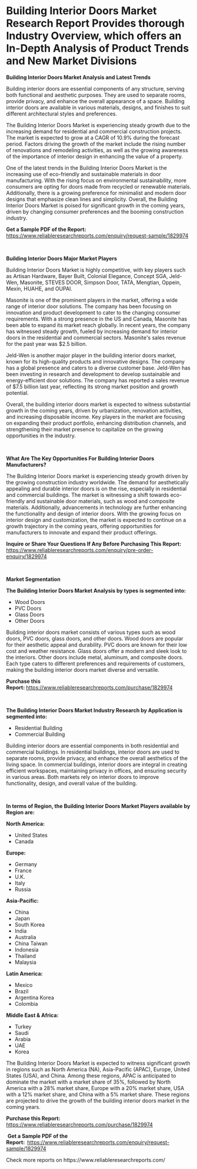 <p><h1>Building Interior Doors Market Research Report Provides thorough Industry Overview, which offers an In-Depth Analysis of Product Trends and New Market Divisions</h1></p><p><strong>Building Interior Doors Market Analysis and Latest Trends</strong></p>
<p><p>Building interior doors are essential components of any structure, serving both functional and aesthetic purposes. They are used to separate rooms, provide privacy, and enhance the overall appearance of a space. Building interior doors are available in various materials, designs, and finishes to suit different architectural styles and preferences.</p><p>The Building Interior Doors Market is experiencing steady growth due to the increasing demand for residential and commercial construction projects. The market is expected to grow at a CAGR of 10.9% during the forecast period. Factors driving the growth of the market include the rising number of renovations and remodeling activities, as well as the growing awareness of the importance of interior design in enhancing the value of a property.</p><p>One of the latest trends in the Building Interior Doors Market is the increasing use of eco-friendly and sustainable materials in door manufacturing. With the rising focus on environmental sustainability, more consumers are opting for doors made from recycled or renewable materials. Additionally, there is a growing preference for minimalist and modern door designs that emphasize clean lines and simplicity. Overall, the Building Interior Doors Market is poised for significant growth in the coming years, driven by changing consumer preferences and the booming construction industry.</p></p>
<p><strong>Get a Sample PDF of the Report:&nbsp;</strong> <a href="https://www.reliableresearchreports.com/enquiry/request-sample/1829974">https://www.reliableresearchreports.com/enquiry/request-sample/1829974</a></p>
<p>&nbsp;</p>
<p><strong>Building Interior Doors Major Market Players</strong></p>
<p><p>Building Interior Doors Market is highly competitive, with key players such as Artisan Hardware, Bayer Built, Colonial Elegance, Concept SGA, Jeld-Wen, Masonite, STEVES DOOR, Simpson Door, TATA, Mengtian, Oppein, Mexin, HUAHE, and OUPAI. </p><p>Masonite is one of the prominent players in the market, offering a wide range of interior door solutions. The company has been focusing on innovation and product development to cater to the changing consumer requirements. With a strong presence in the US and Canada, Masonite has been able to expand its market reach globally. In recent years, the company has witnessed steady growth, fueled by increasing demand for interior doors in the residential and commercial sectors. Masonite's sales revenue for the past year was $2.5 billion.</p><p>Jeld-Wen is another major player in the building interior doors market, known for its high-quality products and innovative designs. The company has a global presence and caters to a diverse customer base. Jeld-Wen has been investing in research and development to develop sustainable and energy-efficient door solutions. The company has reported a sales revenue of $7.5 billion last year, reflecting its strong market position and growth potential.</p><p>Overall, the building interior doors market is expected to witness substantial growth in the coming years, driven by urbanization, renovation activities, and increasing disposable income. Key players in the market are focusing on expanding their product portfolio, enhancing distribution channels, and strengthening their market presence to capitalize on the growing opportunities in the industry.</p></p>
<p>&nbsp;</p>
<p><strong>What Are The Key Opportunities For Building Interior Doors Manufacturers?</strong></p>
<p><p>The Building Interior Doors market is experiencing steady growth driven by the growing construction industry worldwide. The demand for aesthetically appealing and durable interior doors is on the rise, especially in residential and commercial buildings. The market is witnessing a shift towards eco-friendly and sustainable door materials, such as wood and composite materials. Additionally, advancements in technology are further enhancing the functionality and design of interior doors. With the growing focus on interior design and customization, the market is expected to continue on a growth trajectory in the coming years, offering opportunities for manufacturers to innovate and expand their product offerings.</p></p>
<p><strong>Inquire or Share Your Questions If Any Before Purchasing This Report:</strong> <a href="https://www.reliableresearchreports.com/enquiry/pre-order-enquiry/1829974">https://www.reliableresearchreports.com/enquiry/pre-order-enquiry/1829974</a></p>
<p>&nbsp;</p>
<p><strong>Market Segmentation</strong></p>
<p><strong>The Building Interior Doors Market Analysis by types is segmented into:</strong></p>
<p><ul><li>Wood Doors</li><li>PVC Doors</li><li>Glass Doors</li><li>Other Doors</li></ul></p>
<p><p>Building interior doors market consists of various types such as wood doors, PVC doors, glass doors, and other doors. Wood doors are popular for their aesthetic appeal and durability. PVC doors are known for their low cost and weather resistance. Glass doors offer a modern and sleek look to the interiors. Other doors include metal, aluminum, and composite doors. Each type caters to different preferences and requirements of customers, making the building interior doors market diverse and versatile.</p></p>
<p><strong>Purchase this Report:&nbsp;</strong><a href="https://www.reliableresearchreports.com/purchase/1829974">https://www.reliableresearchreports.com/purchase/1829974</a></p>
<p>&nbsp;</p>
<p><strong>The Building Interior Doors Market Industry Research by Application is segmented into:</strong></p>
<p><ul><li>Residential Building</li><li>Commercial Building</li></ul></p>
<p><p>Building interior doors are essential components in both residential and commercial buildings. In residential buildings, interior doors are used to separate rooms, provide privacy, and enhance the overall aesthetics of the living space. In commercial buildings, interior doors are integral in creating efficient workspaces, maintaining privacy in offices, and ensuring security in various areas. Both markets rely on interior doors to improve functionality, design, and overall value of the building.</p></p>
<p>&nbsp;</p>
<p><strong>In terms of Region, the Building Interior Doors Market Players available by Region are:</strong></p>
<p>
    <p> <strong> North America: </strong>
        <ul>
            <li>United States</li>
            <li>Canada</li>
        </ul>
        </p> 
    <p> <strong> Europe: </strong>
        <ul>
            <li>Germany</li>
            <li>France</li>
            <li>U.K.</li>
            <li>Italy</li>
            <li>Russia</li>
        </ul>
        </p> 
    <p> <strong> Asia-Pacific: </strong>
        <ul>
            <li>China</li>
            <li>Japan</li>
            <li>South Korea</li>
            <li>India</li>
            <li>Australia</li>
            <li>China Taiwan</li>
            <li>Indonesia</li>
            <li>Thailand</li>
            <li>Malaysia</li>
        </ul>
        </p> 
    <p> <strong> Latin America: </strong>
        <ul>
            <li>Mexico</li>
            <li>Brazil</li>
            <li>Argentina Korea</li>
            <li>Colombia</li>
        </ul>
        </p> 
    <p> <strong> Middle East & Africa: </strong>
        <ul>
            <li>Turkey</li>
            <li>Saudi</li>
            <li>Arabia</li>
            <li>UAE</li>
            <li>Korea</li>
        </ul>
    </p>
    </p>
<p><p>The Building Interior Doors Market is expected to witness significant growth in regions such as North America (NA), Asia-Pacific (APAC), Europe, United States (USA), and China. Among these regions, APAC is anticipated to dominate the market with a market share of 35%, followed by North America with a 28% market share, Europe with a 20% market share, USA with a 12% market share, and China with a 5% market share. These regions are projected to drive the growth of the building interior doors market in the coming years.</p></p>
<p><strong>Purchase this Report: </strong><a href="https://www.reliableresearchreports.com/purchase/1829974">https://www.reliableresearchreports.com/purchase/1829974</a></p>
<p>&nbsp;<strong>Get a Sample PDF of the Report:&nbsp;&nbsp;</strong><a href="https://www.reliableresearchreports.com/enquiry/request-sample/1829974">https://www.reliableresearchreports.com/enquiry/request-sample/1829974</a></p>
<p><strong></strong></p>
<p>Check more reports on https://www.reliableresearchreports.com/</p>